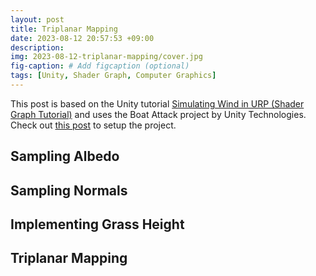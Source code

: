 ```yaml
---
layout: post
title: Triplanar Mapping
date: 2023-08-12 20:57:53 +09:00
description: 
img: 2023-08-12-triplanar-mapping/cover.jpg
fig-caption: # Add figcaption (optional)
tags: [Unity, Shader Graph, Computer Graphics]
---
```


This post is based on the Unity tutorial [Simulating Wind in URP (Shader Graph Tutorial)](https://youtu.be/ZsoqrHHtg4I) and uses the Boat Attack project by Unity Technologies. Check out [this post](https://be9904.github.io/cloning-a-project/) to setup the project.

## Sampling Albedo

## Sampling Normals

## Implementing Grass Height

## Triplanar Mapping
